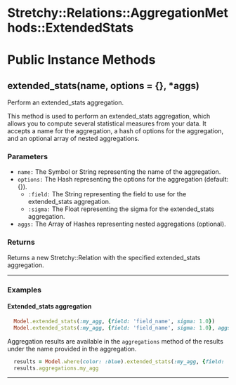 # Stretchy::Relations::AggregationMethods::ExtendedStats [](#module-Stretchy::Relations::AggregationMethods::ExtendedStats) [](#top)

    

# Public Instance Methods

      
## extended_stats(name, options = {}, *aggs) [](#method-i-extended_stats)
         
Perform an extended_stats aggregation.

This method is used to perform an extended_stats aggregation, which allows you to compute several statistical measures from your data. It accepts a name for the aggregation, a hash of options for the aggregation, and an optional array of nested aggregations.

### Parameters

- `name:` The Symbol or String representing the name of the aggregation.
- `options:` The Hash representing the options for the aggregation (default: {}).
    - `:field:` The String representing the field to use for the extended_stats aggregation.
    - `:sigma:` The Float representing the sigma for the extended_stats aggregation.
- `aggs:` The Array of Hashes representing nested aggregations (optional).

### Returns
Returns a new Stretchy::Relation with the specified extended_stats aggregation.

---

### Examples

#### Extended_stats aggregation

```ruby
  Model.extended_stats(:my_agg, {field: 'field_name', sigma: 1.0})
  Model.extended_stats(:my_agg, {field: 'field_name', sigma: 1.0}, aggs: {...})
```

Aggregation results are available in the `aggregations` method of the results under the name provided in the aggregation.

```ruby
  results = Model.where(color: :blue).extended_stats(:my_agg, {field: 'field_name', sigma: 1.0})
  results.aggregations.my_agg
```  
        
---

